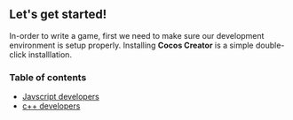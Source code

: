 ## Let's get started!
In-order to write a game, first we need to make sure our development environment is setup properly. Installing __Cocos Creator__ is a simple double-click installlation.

### Table of contents
- [Javscript developers](javascript-developers.md)
- [c++ developers](cpp-developers.md)
